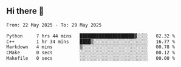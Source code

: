 ## Hi there 👋

<!--
**Bojupi/Bojupi** is a ✨ _special_ ✨ repository because its `README.md` (this file) appears on your GitHub profile.

Here are some ideas to get you started:

- 🔭 I’m currently working on ...
- 🌱 I’m currently learning ...
- 👯 I’m looking to collaborate on ...
- 🤔 I’m looking for help with ...
- 💬 Ask me about ...
- 📫 How to reach me: ...
- 😄 Pronouns: ...
- ⚡ Fun fact: ...
-->

<!--START_SECTION:waka-->

```txt
From: 22 May 2025 - To: 29 May 2025

Python     7 hrs 44 mins   ████████████████████▓░░░░   82.32 %
C++        1 hr 34 mins    ████▒░░░░░░░░░░░░░░░░░░░░   16.77 %
Markdown   4 mins          ▒░░░░░░░░░░░░░░░░░░░░░░░░   00.78 %
CMake      0 secs          ░░░░░░░░░░░░░░░░░░░░░░░░░   00.12 %
Makefile   0 secs          ░░░░░░░░░░░░░░░░░░░░░░░░░   00.00 %
```

<!--END_SECTION:waka-->
